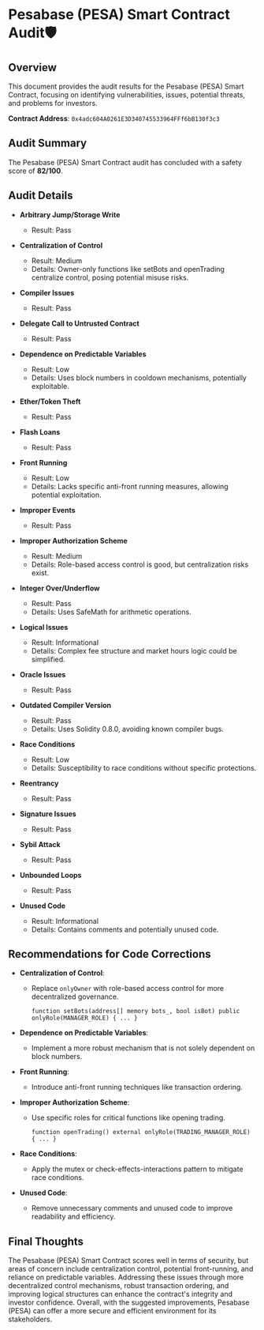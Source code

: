 # Pesabase (PESA) Smart Contract Audit🛡️

## Overview
This document provides the audit results for the Pesabase (PESA) Smart Contract, focusing on identifying vulnerabilities, issues, potential threats, and problems for investors.

**Contract Address**: `0x4adc604A0261E3D340745533964FFf6bB130f3c3`

## Audit Summary
The Pesabase (PESA) Smart Contract audit has concluded with a safety score of **82/100**.

## Audit Details

- **Arbitrary Jump/Storage Write**
  - Result: Pass

- **Centralization of Control**
  - Result: Medium
  - Details: Owner-only functions like setBots and openTrading centralize control, posing potential misuse risks.

- **Compiler Issues**
  - Result: Pass

- **Delegate Call to Untrusted Contract**
  - Result: Pass

- **Dependence on Predictable Variables**
  - Result: Low
  - Details: Uses block numbers in cooldown mechanisms, potentially exploitable.

- **Ether/Token Theft**
  - Result: Pass

- **Flash Loans**
  - Result: Pass

- **Front Running**
  - Result: Low
  - Details: Lacks specific anti-front running measures, allowing potential exploitation.

- **Improper Events**
  - Result: Pass

- **Improper Authorization Scheme**
  - Result: Medium
  - Details: Role-based access control is good, but centralization risks exist.

- **Integer Over/Underflow**
  - Result: Pass
  - Details: Uses SafeMath for arithmetic operations.

- **Logical Issues**
  - Result: Informational
  - Details: Complex fee structure and market hours logic could be simplified.

- **Oracle Issues**
  - Result: Pass

- **Outdated Compiler Version**
  - Result: Pass
  - Details: Uses Solidity 0.8.0, avoiding known compiler bugs.

- **Race Conditions**
  - Result: Low
  - Details: Susceptibility to race conditions without specific protections.

- **Reentrancy**
  - Result: Pass

- **Signature Issues**
  - Result: Pass

- **Sybil Attack**
  - Result: Pass

- **Unbounded Loops**
  - Result: Pass

- **Unused Code**
  - Result: Informational
  - Details: Contains comments and potentially unused code.

## Recommendations for Code Corrections

- **Centralization of Control**: 
  - Replace `onlyOwner` with role-based access control for more decentralized governance.

    ```solidity
    function setBots(address[] memory bots_, bool isBot) public onlyRole(MANAGER_ROLE) { ... }
    ```

- **Dependence on Predictable Variables**: 
  - Implement a more robust mechanism that is not solely dependent on block numbers.

- **Front Running**: 
  - Introduce anti-front running techniques like transaction ordering.

- **Improper Authorization Scheme**: 
  - Use specific roles for critical functions like opening trading.

    ```solidity
    function openTrading() external onlyRole(TRADING_MANAGER_ROLE) { ... }
    ```

- **Race Conditions**: 
  - Apply the mutex or check-effects-interactions pattern to mitigate race conditions.

- **Unused Code**: 
  - Remove unnecessary comments and unused code to improve readability and efficiency.

## Final Thoughts
The Pesabase (PESA) Smart Contract scores well in terms of security, but areas of concern include centralization control, potential front-running, and reliance on predictable variables. Addressing these issues through more decentralized control mechanisms, robust transaction ordering, and improving logical structures can enhance the contract's integrity and investor confidence. Overall, with the suggested improvements, Pesabase (PESA) can offer a more secure and efficient environment for its stakeholders.
